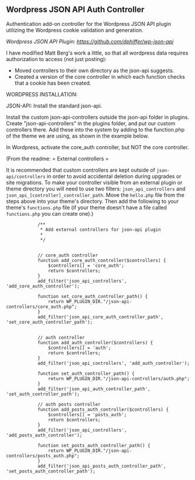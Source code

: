 ## Wordpress JSON API Auth Controller

Authentication add-on controller for the Wordpress JSON API plugin utilizing the Wordpress cookie validation and generation.

*Wordpress JSON API Plugin: https://github.com/dphiffer/wp-json-api*

I have modified Matt Berg's work a little, so that all wordpress data requires authorization to access (not just posting):
- Moved controllers to their own directory as the json-api suggests.
- Created a version of the core controller in which each function checks that a cookie has been created.


WORDPRESS INSTALLATION:

JSON-API:
Install the standard json-api.

Install the custom json-api-controllers outside the json-api folder in plugins. Create "json-api-controllers" in the plugins folder, and put our custom controllers there. Add these into the system by adding to the function.php of the theme we are using, as shown in the example below.

In Wordpress, activate the core_auth controller, but NOT the core controller.


(From the readme: 
= External controllers =

It is recommended that custom controllers are kept outside of `json-api/controllers` in order to avoid accidental deletion during upgrades or site migrations. To make your controller visible from an external plugin or theme directory you will need to use two filters: `json_api_controllers` and `json_api_[controller]_controller_path`. Move the `hello.php` file from the steps above into your theme's directory. Then add the following to your theme's `functions.php` file (if your theme doesn't have a file called `functions.php` you can create one).)

				/**
				 * Add external controllers for json-api plugin
				 *
				 */
				
				
				// core_auth controller
				function add_core_auth_controller($controllers) {
					$controllers[] = 'core_auth';
					return $controllers;
				}
				add_filter('json_api_controllers', 'add_core_auth_controller');
				
				function set_core_auth_controller_path() {
					return WP_PLUGIN_DIR."/json-api-controllers/core_auth.php";
				}
				add_filter('json_api_core_auth_controller_path', 'set_core_auth_controller_path');
				
				
				// auth controller
				function add_auth_controller($controllers) {
					$controllers[] = 'auth';
					return $controllers;
				}
				add_filter('json_api_controllers', 'add_auth_controller');
				
				function set_auth_controller_path() {
					return WP_PLUGIN_DIR."/json-api-controllers/auth.php";
				}
				add_filter('json_api_auth_controller_path', 'set_auth_controller_path');
				
				// auth posts controller
				function add_posts_auth_controller($controllers) {
					$controllers[] = 'posts_auth';
					return $controllers;
				}
				add_filter('json_api_controllers', 'add_posts_auth_controller');
				
				function set_posts_auth_controller_path() {
					return WP_PLUGIN_DIR."/json-api-controllers/posts_auth.php";
				}
				add_filter('json_api_posts_auth_controller_path', 'set_posts_auth_controller_path');
